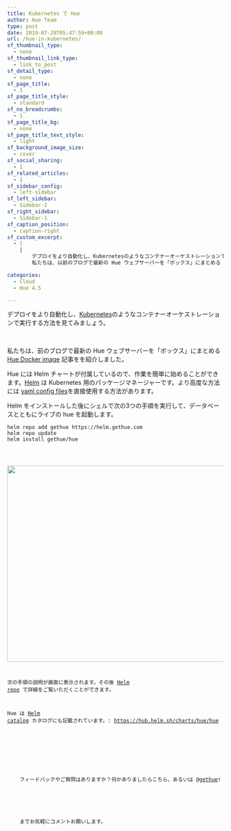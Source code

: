 ```yaml
---
title: Kubernetes で Hue
author: Hue Team
type: post
date: 2019-07-28T05:47:59+00:00
url: /hue-in-kubernetes/
sf_thumbnail_type:
  - none
sf_thumbnail_link_type:
  - link_to_post
sf_detail_type:
  - none
sf_page_title:
  - 1
sf_page_title_style:
  - standard
sf_no_breadcrumbs:
  - 1
sf_page_title_bg:
  - none
sf_page_title_text_style:
  - light
sf_background_image_size:
  - cover
sf_social_sharing:
  - 1
sf_related_articles:
  - 1
sf_sidebar_config:
  - left-sidebar
sf_left_sidebar:
  - Sidebar-2
sf_right_sidebar:
  - Sidebar-1
sf_caption_position:
  - caption-right
sf_custom_excerpt:
  - |
    |
        デプロイをより自動化し、Kubernetesのようなコンテナーオーケストレーションで実行する方法を見てみましょう。
        私たちは、以前のブログで最新の Hue ウェブサーバーを「ボックス」にまとめる Hue Docker image 記事を紹介しました。

categories:
  - Cloud
  - Hue 4.5

---
```

デプロイをより自動化し、[Kubernetes][1]のようなコンテナーオーケストレーションで実行する方法を見てみましょう。

&nbsp;

私たちは、前のブログで最新の Hue ウェブサーバーを「ボックス」にまとめる [Hue Docker image][2] 記事をを紹介しました。

Hue には Helm チャートが付属しているので、作業を簡単に始めることができます。[Helm][3] は Kubernetes 用のパッケージマネージャーです。より高度な方法には [yaml config files][4]を直接使用する方法があります。

Helm をインストールした後にシェルで次の3つの手順を実行して、データベースとともにライブの hue を起動します。

<pre><code class="bash">helm repo add gethue https://helm.gethue.com
helm repo update
helm install gethue/hue
</pre>

[<img class="aligncenter size-full wp-image-5131" src="https://cdn.gethue.com/uploads/2017/12/Screen-Shot-2017-11-15-at-3.34.20-PM.png" alt="" width="512" height="457" />][5]

次の手順の説明が画面に表示されます。その後 [Helm repo][6] で詳細をご覧いただくことができます。

Hue は [Helm catalog][7] カタログにも記載されています。: <https://hub.helm.sh/charts/hue/hue>

&nbsp;

<div class="body-text clearfix">
  <div>
    フィードバックやご質問はありますか？何かありましたらこちら、あるいは <a href="https://twitter.com/gethue">@gethue</a>!
  </div>

  <p>
    までお気軽にコメントお願いします。
  </p>
</div>

 [1]: https://kubernetes.io/
 [2]: http://jp.gethue.com/getting-started-with-hue-in-2-minutes-with-docker/
 [3]: https://helm.sh/
 [4]: https://github.com/cloudera/hue/tree/master/tools/kubernetes/yaml
 [5]: https://cdn.gethue.com/uploads/2017/12/Screen-Shot-2017-11-15-at-3.34.20-PM.png
 [6]: https://github.com/cloudera/hue/tree/master/tools/kubernetes/helm/hue
 [7]: https://helm.sh/blog/intro-helm-hub/
